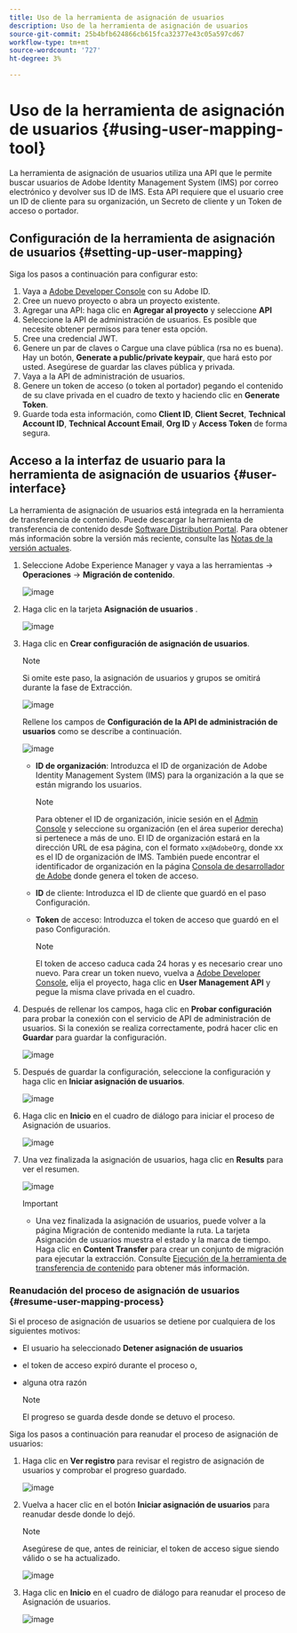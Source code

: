 ```yaml
---
title: Uso de la herramienta de asignación de usuarios
description: Uso de la herramienta de asignación de usuarios
source-git-commit: 25b4bfb624866cb615fca32377e43c05a597cd67
workflow-type: tm+mt
source-wordcount: '727'
ht-degree: 3%

---
```



# Uso de la herramienta de asignación de usuarios {#using-user-mapping-tool}

La herramienta de asignación de usuarios utiliza una API que le permite buscar usuarios de Adobe Identity Management System (IMS) por correo electrónico y devolver sus ID de IMS. Esta API requiere que el usuario cree un ID de cliente para su organización, un Secreto de cliente y un Token de acceso o portador.

## Configuración de la herramienta de asignación de usuarios {#setting-up-user-mapping}

Siga los pasos a continuación para configurar esto:

1. Vaya a [Adobe Developer Console](https://console.adobe.io) con su Adobe ID.
1. Cree un nuevo proyecto o abra un proyecto existente.
1. Agregar una API: haga clic en **Agregar al proyecto** y seleccione **API**
1. Seleccione la API de administración de usuarios.  Es posible que necesite obtener permisos para tener esta opción.
1. Cree una credencial JWT.
1. Genere un par de claves o Cargue una clave pública (rsa no es buena).  Hay un botón, **Generate a public/private keypair**, que hará esto por usted.  Asegúrese de guardar las claves pública y privada.
1. Vaya a la API de administración de usuarios.
1. Genere un token de acceso (o token al portador) pegando el contenido de su clave privada en el cuadro de texto y haciendo clic en **Generate Token**.
1. Guarde toda esta información, como **Client ID**, **Client Secret**, **Technical Account ID**, **Technical Account Email**, **Org ID** y **Access Token** de forma segura.

## Acceso a la interfaz de usuario para la herramienta de asignación de usuarios {#user-interface}

La herramienta de asignación de usuarios está integrada en la herramienta de transferencia de contenido. Puede descargar la herramienta de transferencia de contenido desde [Software Distribution Portal](https://experience.adobe.com/#/downloads/content/software-distribution/es-ES/aemcloud.html). Para obtener más información sobre la versión más reciente, consulte las [Notas de la versión actuales](/help/release-notes/release-notes-cloud/release-notes-current.md).

1. Seleccione Adobe Experience Manager y vaya a las herramientas -> **Operaciones** -> **Migración de contenido**.

   ![image](/help/move-to-cloud-service/content-transfer-tool/assets-user-mapping/user-mapping-access1.png)

1. Haga clic en la tarjeta **Asignación de usuarios** .

   ![image](/help/move-to-cloud-service/content-transfer-tool/assets-user-mapping/user-mapping-access2.png)

1. Haga clic en **Crear configuración de asignación de usuarios**.

   >[!NOTE]
   >Si omite este paso, la asignación de usuarios y grupos se omitirá durante la fase de Extracción.

   ![image](/help/move-to-cloud-service/content-transfer-tool/assets-user-mapping/user-mapping-access5.png)

   Rellene los campos de **Configuración de la API de administración de usuarios** como se describe a continuación.

   ![image](/help/move-to-cloud-service/content-transfer-tool/assets-user-mapping/user-mapping-access3.png)


   * **ID de organización**: Introduzca el ID de organización de Adobe Identity Management System (IMS) para la organización a la que se están migrando los usuarios.

      >[!NOTE]
      >Para obtener el ID de organización, inicie sesión en el [Admin Console](https://adminconsole.adobe.com/) y seleccione su organización (en el área superior derecha) si pertenece a más de uno. El ID de organización estará en la dirección URL de esa página, con el formato `xx@AdobeOrg`, donde xx es el ID de organización de IMS.  También puede encontrar el identificador de organización en la página [Consola de desarrollador de Adobe](https://console.adobe.io) donde genera el token de acceso.

   * **ID** de cliente: Introduzca el ID de cliente que guardó en el paso Configuración.

   * **Token** de acceso: Introduzca el token de acceso que guardó en el paso Configuración.

      >[!NOTE]
      >El token de acceso caduca cada 24 horas y es necesario crear uno nuevo. Para crear un token nuevo, vuelva a [Adobe Developer Console](https://console.adobe.io), elija el proyecto, haga clic en **User Management API** y pegue la misma clave privada en el cuadro.

1. Después de rellenar los campos, haga clic en **Probar configuración** para probar la conexión con el servicio de API de administración de usuarios. Si la conexión se realiza correctamente, podrá hacer clic en **Guardar** para guardar la configuración.

   ![image](/help/move-to-cloud-service/content-transfer-tool/assets-user-mapping/user-mapping-access4.png)

1. Después de guardar la configuración, seleccione la configuración y haga clic en **Iniciar asignación de usuarios**.

   ![image](/help/move-to-cloud-service/content-transfer-tool/assets-user-mapping/user-mapping-landing4.png)

1. Haga clic en **Inicio** en el cuadro de diálogo para iniciar el proceso de Asignación de usuarios.

   ![image](/help/move-to-cloud-service/content-transfer-tool/assets-user-mapping/resume-user-mapping3.png)

1. Una vez finalizada la asignación de usuarios, haga clic en **Results** para ver el resumen.

   ![image](/help/move-to-cloud-service/content-transfer-tool/assets-user-mapping/user-mapping-landing5.png)

   >[!IMPORTANT]
   >* Una vez finalizada la asignación de usuarios, puede volver a la página Migración de contenido mediante la ruta. La tarjeta Asignación de usuarios muestra el estado y la marca de tiempo. Haga clic en **Content Transfer** para crear un conjunto de migración para ejecutar la extracción. Consulte [Ejecución de la herramienta de transferencia de contenido](https://experienceleague.adobe.com/docs/experience-manager-cloud-service/moving/cloud-migration/content-transfer-tool/using-content-transfer-tool.html?lang=en#running-tool) para obtener más información.


### Reanudación del proceso de asignación de usuarios {#resume-user-mapping-process}

Si el proceso de asignación de usuarios se detiene por cualquiera de los siguientes motivos:

* El usuario ha seleccionado **Detener asignación de usuarios**
* el token de acceso expiró durante el proceso o,
* alguna otra razón

   >[!NOTE]
   >El progreso se guarda desde donde se detuvo el proceso.

Siga los pasos a continuación para reanudar el proceso de asignación de usuarios:

1. Haga clic en **Ver registro** para revisar el registro de asignación de usuarios y comprobar el progreso guardado.

   ![image](/help/move-to-cloud-service/content-transfer-tool/assets-user-mapping/resume-user-mapping1.png)

1. Vuelva a hacer clic en el botón **Iniciar asignación de usuarios** para reanudar desde donde lo dejó.

   >[!NOTE]
   >Asegúrese de que, antes de reiniciar, el token de acceso sigue siendo válido o se ha actualizado.

   ![image](/help/move-to-cloud-service/content-transfer-tool/assets-user-mapping/resume-user-mapping2.png)

1. Haga clic en **Inicio** en el cuadro de diálogo para reanudar el proceso de Asignación de usuarios.

   ![image](/help/move-to-cloud-service/content-transfer-tool/assets-user-mapping/resume-user-mapping3.png)
